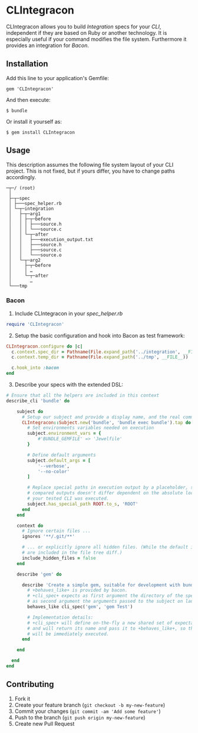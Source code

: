 # CLIntegracon

CLIntegracon allows you to build *Integration* specs for your *CLI*,
independent if they are based on Ruby or another technology.
It is especially useful if your command modifies the file system.
Furthermore it provides an integration for *Bacon*.


## Installation

Add this line to your application's Gemfile:

    gem 'CLIntegracon'

And then execute:

    $ bundle

Or install it yourself as:

    $ gem install CLIntegracon


## Usage

This description assumes the following file system layout of your CLI project.
This is not fixed, but if yours differ, you have to change paths accordingly.

```
─┬─/ (root)
 │
 ├─┬─spec
 │ ├───spec_helper.rb
 │ └─┬─integration
 │   ├─┬─arg1
 │   │ ├─┬─before
 │   │ │ ├───source.h
 │   │ │ └───source.c
 │   │ └─┬─after
 │   │   ├───execution_output.txt
 │   │   ├───source.h
 │   │   ├───source.c
 │   │   └───source.o
 │   └─┬─arg2
 │     ├─┬─before
 │     │ …
 │     └─┬─after
 │       …
 └───tmp
```

### Bacon

1. Include CLIntegracon in your *spec_helper.rb*

  ```ruby
  require 'CLIntegracon'
  ```

2. Setup the basic configuration and hook into Bacon as test framework:

  ```ruby
  CLIntegracon.configure do |c|
    c.context.spec_dir = Pathname(File.expand_path('../integration', __FILE__))
    c.context.temp_dir = Pathname(File.expand_path('../tmp', __FILE__))

    c.hook_into :bacon
  end
  ```

3. Describe your specs with the extended DSL:

  ```ruby
  # Ensure that all the helpers are included in this context
  describe_cli 'bundle' do

      subject do
        # Setup our subject and provide a display name, and the real command line
        CLIntegracon::Subject.new('bundle', 'bundle exec bundle').tap do |subject|
          # Set environments variables needed on execution
          subject.environment_vars = {
              #'BUNDLE_GEMFILE' => 'Jewelfile'
          }

          # Define default arguments
          subject.default_args = [
              '--verbose',
              '--no-color'
          ]

          # Replace special paths in execution output by a placeholder, so that the
          # compared outputs doesn't differ dependent on the absolute location where
          # your tested CLI was executed.
          subject.has_special_path ROOT.to_s, 'ROOT'
        end
      end

      context do
        # Ignore certain files ...
        ignores '**/.git/**'

        # ... or explicitly ignore all hidden files. (While the default is that they
        # are included in the file tree diff.)
        include_hidden_files = false
      end

      describe 'gem' do

        describe 'Create a simple gem, suitable for development with bundler' do
          # +behaves_like+ is provided by bacon.
          # +cli_spec+ expects as first argument the directory of the spec, and
          # as second argument the arguments passed to the subject on launch.
          behaves_like cli_spec('gem', 'gem Test')

          # Implementation details:
          # +cli_spec+ will define on-the-fly a new shared set of expectations
          # and will return its name and pass it to +behaves_like+, so that it
          # will be immediately executed.
        end

      end

    end
  end
  ```


## Contributing

1. Fork it
2. Create your feature branch (`git checkout -b my-new-feature`)
3. Commit your changes (`git commit -am 'Add some feature'`)
4. Push to the branch (`git push origin my-new-feature`)
5. Create new Pull Request
